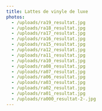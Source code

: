 ```yaml
---
title: Lattes de vinyle de luxe
photos:
  - /uploads/ra19_resultat.jpg
  - /uploads/ra18_resultat.jpg
  - /uploads/ra17_resultat.jpg
  - /uploads/ra16_resultat.jpg
  - /uploads/ra15_resultat.jpg
  - /uploads/ra12_resultat.jpg
  - /uploads/ra11_resultat.jpg
  - /uploads/ra10_resultat.jpg
  - /uploads/ra08_resultat.jpg
  - /uploads/ra07_resultat.jpg
  - /uploads/ra06_resultat.jpg
  - /uploads/ra03_resultat.jpg
  - /uploads/ra02_resultat.jpg
  - /uploads/ra01_resultat.jpg
  - /uploads/ra000_resultat-2-.jpg
---
```

